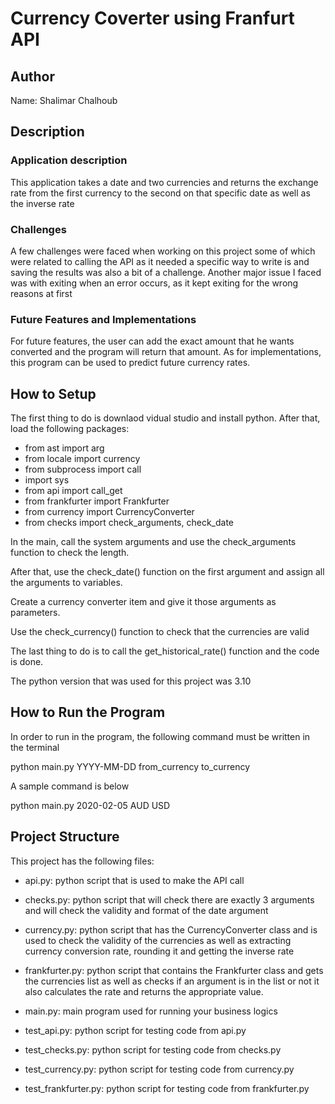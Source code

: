 # Currency Coverter using Franfurt API

## Author
Name: <first and last name> Shalimar Chalhoub

## Description
### Application description
This application takes a date and two currencies and returns the exchange rate from the first currency to the second on that specific date as well as the inverse rate

### Challenges
A few challenges were faced when working on this project some of which were related to calling the API as it needed a specific way to write is and saving the results was also a bit of a challenge.
Another major issue I faced was with exiting when an error occurs, as it kept exiting for the wrong reasons at first

### Future Features and Implementations
For future features, the user can add the exact amount that he wants converted and the program will return that amount.
As for implementations, this program can be used to predict future currency rates.


## How to Setup
The first thing to do is downlaod vidual studio and install python.
After that, load the following packages:
* from ast import arg
* from locale import currency
* from subprocess import call
* import sys
* from api import call_get
* from frankfurter import Frankfurter
* from currency import CurrencyConverter
* from checks import check_arguments, check_date

In the main, call the system arguments and use the check_arguments function to check the length.

After that, use the check_date() function on the first argument and assign all the arguments to variables.

Create a currency converter item and give it those arguments as parameters.

Use the check_currency() function to check that the currencies are valid

The last thing to do is to call the get_historical_rate() function and the code is done.

The python version that was used for this project was 3.10


## How to Run the Program
In order to run in the program, the following command must be written in the terminal

python main.py YYYY-MM-DD from_currency to_currency

A sample command is below

python main.py 2020-02-05 AUD USD 


## Project Structure

This project has the following files:
* api.py: python script that is used to make the API call

* checks.py: python script that will check there are exactly 3 arguments and will check the validity and format of the date argument

* currency.py: python script that has the CurrencyConverter class and is used to check the validity of the currencies as well as extracting currency conversion rate, rounding it and getting the inverse rate

* frankfurter.py: python script that contains the Frankfurter class and gets the currencies list as well as checks if an argument is in the list or not it also calculates the rate and returns the appropriate value.

* main.py: main program used for running your business logics

* test_api.py: python script for testing code from api.py

* test_checks.py: python script for testing code from checks.py
 
* test_currency.py: python script for testing code from currency.py

* test_frankfurter.py: python script for testing code from frankfurter.py
